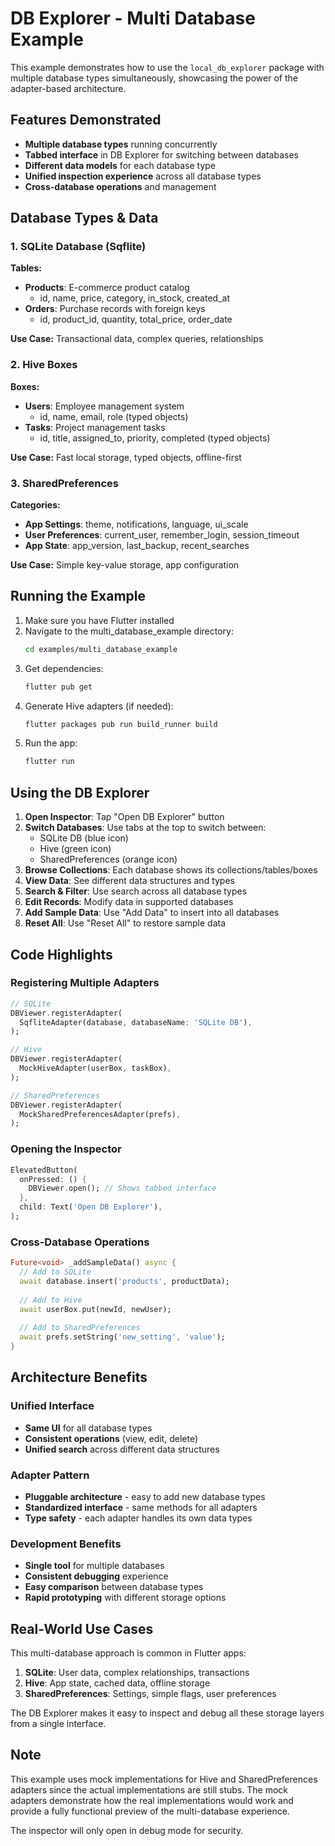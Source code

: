 # DB Explorer - Multi Database Example

This example demonstrates how to use the `local_db_explorer` package with multiple database types simultaneously, showcasing the power of the adapter-based architecture.

## Features Demonstrated

- **Multiple database types** running concurrently
- **Tabbed interface** in DB Explorer for switching between databases
- **Different data models** for each database type
- **Unified inspection experience** across all database types
- **Cross-database operations** and management

## Database Types & Data

### 1. SQLite Database (Sqflite)
**Tables:**
- **Products**: E-commerce product catalog
  - id, name, price, category, in_stock, created_at
- **Orders**: Purchase records with foreign keys
  - id, product_id, quantity, total_price, order_date

**Use Case:** Transactional data, complex queries, relationships

### 2. Hive Boxes
**Boxes:**
- **Users**: Employee management system
  - id, name, email, role (typed objects)
- **Tasks**: Project management tasks
  - id, title, assigned_to, priority, completed (typed objects)

**Use Case:** Fast local storage, typed objects, offline-first

### 3. SharedPreferences
**Categories:**
- **App Settings**: theme, notifications, language, ui_scale
- **User Preferences**: current_user, remember_login, session_timeout
- **App State**: app_version, last_backup, recent_searches

**Use Case:** Simple key-value storage, app configuration

## Running the Example

1. Make sure you have Flutter installed
2. Navigate to the multi_database_example directory:
   ```bash
   cd examples/multi_database_example
   ```
3. Get dependencies:
   ```bash
   flutter pub get
   ```
4. Generate Hive adapters (if needed):
   ```bash
   flutter packages pub run build_runner build
   ```
5. Run the app:
   ```bash
   flutter run
   ```

## Using the DB Explorer

1. **Open Inspector**: Tap "Open DB Explorer" button
2. **Switch Databases**: Use tabs at the top to switch between:
   - SQLite DB (blue icon)
   - Hive (green icon)  
   - SharedPreferences (orange icon)
3. **Browse Collections**: Each database shows its collections/tables/boxes
4. **View Data**: See different data structures and types
5. **Search & Filter**: Use search across all database types
6. **Edit Records**: Modify data in supported databases
7. **Add Sample Data**: Use "Add Data" to insert into all databases
8. **Reset All**: Use "Reset All" to restore sample data

## Code Highlights

### Registering Multiple Adapters
```dart
// SQLite
DBViewer.registerAdapter(
  SqfliteAdapter(database, databaseName: 'SQLite DB'),
);

// Hive
DBViewer.registerAdapter(
  MockHiveAdapter(userBox, taskBox),
);

// SharedPreferences
DBViewer.registerAdapter(
  MockSharedPreferencesAdapter(prefs),
);
```

### Opening the Inspector
```dart
ElevatedButton(
  onPressed: () {
    DBViewer.open(); // Shows tabbed interface
  },
  child: Text('Open DB Explorer'),
);
```

### Cross-Database Operations
```dart
Future<void> _addSampleData() async {
  // Add to SQLite
  await database.insert('products', productData);
  
  // Add to Hive
  await userBox.put(newId, newUser);
  
  // Add to SharedPreferences
  await prefs.setString('new_setting', 'value');
}
```

## Architecture Benefits

### Unified Interface
- **Same UI** for all database types
- **Consistent operations** (view, edit, delete)
- **Unified search** across different data structures

### Adapter Pattern
- **Pluggable architecture** - easy to add new database types
- **Standardized interface** - same methods for all adapters
- **Type safety** - each adapter handles its own data types

### Development Benefits
- **Single tool** for multiple databases
- **Consistent debugging** experience
- **Easy comparison** between database types
- **Rapid prototyping** with different storage options

## Real-World Use Cases

This multi-database approach is common in Flutter apps:

1. **SQLite**: User data, complex relationships, transactions
2. **Hive**: App state, cached data, offline storage
3. **SharedPreferences**: Settings, simple flags, user preferences

The DB Explorer makes it easy to inspect and debug all these storage layers from a single interface.

## Note

This example uses mock implementations for Hive and SharedPreferences adapters since the actual implementations are still stubs. The mock adapters demonstrate how the real implementations would work and provide a fully functional preview of the multi-database experience.

The inspector will only open in debug mode for security.